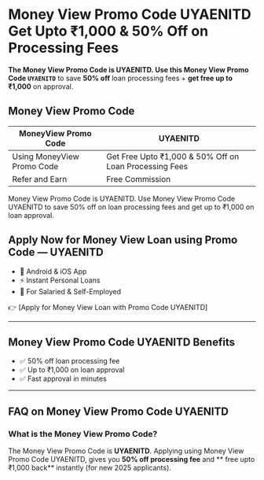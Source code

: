# Money View Promo Code UYAENITD Get Upto ₹1,000 & 50% Off on Processing Fees

**The Money View Promo Code is UYAENITD. Use this Money View Promo Code `UYAENITD`** to save **50% off** loan processing fees + **get free up to ₹1,000** on approval.

## Money View Promo Code

| **MoneyView Promo Code** | **UYAENITD** |
|--------------------------|--------------|
| Using MoneyView Promo Code | Get Free Upto ₹1,000 & 50% Off on Loan Processing Fees|
| Refer and Earn | Free Commission |

Money View Promo Code is UYAENITD. Use Money View Promo Code UYAENITD to save 50% off on loan processing fees and get up to ₹1,000 on loan approval.

## Apply Now for Money View Loan using Promo Code — UYAENITD
- 📱 Android & iOS App
- ⚡ Instant Personal Loans
- 🎯 For Salaried & Self-Employed

👉 [Apply for Money View Loan with Promo Code UYAENITD]

---

## Money View Promo Code UYAENITD Benefits
- ✅ 50% off loan processing fee  
- ✅ Up to ₹1,000 on loan approval  
- ✅ Fast approval in minutes  

---

## FAQ on Money View Promo Code UYAENITD
### What is the Money View Promo Code?
The Money View Promo Code is **UYAENITD**. Applying using Money View Promo Code UYAENITD, gives you **50% off processing fee** and ** free upto ₹1,000 back** instantly (for new 2025 applicants).

<!--
**money-view-promo-code/money-view-promo-code** is a ✨ _special_ ✨ repository because its `README.md` (this file) appears on your GitHub profile.

Here are some ideas to get you started:

- 🔭 I’m currently working on ...
- 🌱 I’m currently learning ...
- 👯 I’m looking to collaborate on ...
- 🤔 I’m looking for help with ...
- 💬 Ask me about ...
- 📫 How to reach me: ...
- 😄 Pronouns: ...
- ⚡ Fun fact: ...
-->
